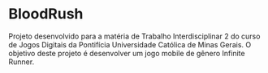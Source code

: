 # BloodRush
Projeto desenvolvido para a matéria de Trabalho Interdisciplinar 2 do curso de Jogos Digitais da Pontifícia Universidade Católica de Minas Gerais. O objetivo deste projeto é desenvolver um jogo mobile de gênero Infinite Runner.
